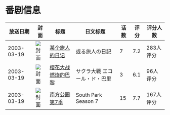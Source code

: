 # 番剧信息

|放送日期|封面|标题|日文标题|话数|评分|评分人数|
|---|---|---|---|---|---|---|
|2003-03-19|![封面](https://lain.bgm.tv/pic/cover/c/81/26/9996_CaB3B.jpg)|[某个旅人的日记](https://bangumi.tv/subject/9996)|或る旅人の日記|7|7.2|283人评分|
|2003-03-19|![封面](https://lain.bgm.tv/pic/cover/c/2b/ad/20932_xQIeA.jpg)|[樱花大战 燃烧的巴黎](https://bangumi.tv/subject/20932)|サクラ大戦 エコール・ド・巴里|3|6.1|96人评分|
|2003-03-19|![封面](https://lain.bgm.tv/pic/cover/c/3f/13/60606_7KU67.jpg)|[南方公园 第7季](https://bangumi.tv/subject/60606)|South Park Season 7|15|7.7|167人评分|
